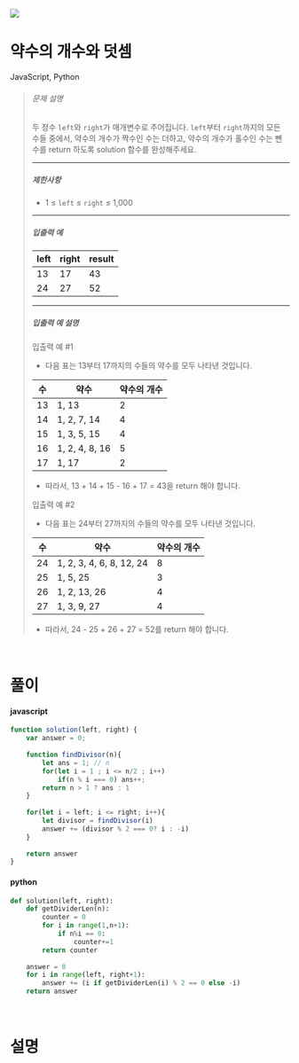 ![](/img/programmers.png)

# 약수의 개수와 덧셈

JavaScript, Python

>###### 문제 설명
>
>두 정수 `left`와 `right`가 매개변수로 주어집니다. `left`부터 `right`까지의 모든 수들 중에서, 약수의 개수가 짝수인 수는 더하고, 약수의 개수가 홀수인 수는 뺀 수를 return 하도록 solution 함수를 완성해주세요.
>
>* * * * *
>
>##### 제한사항
>
>-   1 ≤ `left` ≤ `right` ≤ 1,000
>
>* * * * *
>
>##### 입출력 예
>
>| left | right | result |
>| --- | --- | --- |
>| 13 | 17 | 43 |
>| 24 | 27 | 52 |
>
>* * * * *
>
>##### 입출력 예 설명
>
>입출력 예 #1
>
>-   다음 표는 13부터 17까지의 수들의 약수를 모두 나타낸 것입니다.
>
>| 수 | 약수 | 약수의 개수 |
>| --- | --- | --- |
>| 13 | 1, 13 | 2 |
>| 14 | 1, 2, 7, 14 | 4 |
>| 15 | 1, 3, 5, 15 | 4 |
>| 16 | 1, 2, 4, 8, 16 | 5 |
>| 17 | 1, 17 | 2 |
>
>-   따라서, 13 + 14 + 15 - 16 + 17 = 43을 return 해야 합니다.
>
>입출력 예 #2
>
>-   다음 표는 24부터 27까지의 수들의 약수를 모두 나타낸 것입니다.
>
>| 수 | 약수 | 약수의 개수 |
>| --- | --- | --- |
>| 24 | 1, 2, 3, 4, 6, 8, 12, 24 | 8 |
>| 25 | 1, 5, 25 | 3 |
>| 26 | 1, 2, 13, 26 | 4 |
>| 27 | 1, 3, 9, 27 | 4 |
>
>-   따라서, 24 - 25 + 26 + 27 = 52를 return 해야 합니다.

<br/>

# 풀이

#### javascript
```javascript
function solution(left, right) {
    var answer = 0;
    
    function findDivisor(n){
        let ans = 1; // n
        for(let i = 1 ; i <= n/2 ; i++)
            if(n % i === 0) ans++;
        return n > 1 ? ans : 1
    }
    
    for(let i = left; i <= right; i++){
        let divisor = findDivisor(i)
        answer += (divisor % 2 === 0? i : -i)
    }
    
    return answer
}
```  
#### python
```python
def solution(left, right):
    def getDividerLen(n):
        counter = 0
        for i in range(1,n+1):
            if n%i == 0:
                counter+=1
        return counter
    
    answer = 0
    for i in range(left, right+1):
        answer += (i if getDividerLen(i) % 2 == 0 else -i)
    return answer
```

<br/>

# 설명